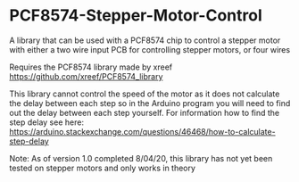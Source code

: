 # PCF8574-Stepper-Motor-Control
A library that can be used with a PCF8574 chip to control a stepper motor with either a two wire input PCB for controlling stepper motors, or four wires 

Requires the PCF8574 library made by xreef https://github.com/xreef/PCF8574_library

This library cannot control the speed of the motor as it does not calculate the delay between each step so in the Arduino program 
you will need to find out the delay between each step yourself. For information how to find the step delay see here:
https://arduino.stackexchange.com/questions/46468/how-to-calculate-step-delay


Note: As of version 1.0 completed 8/04/20, this library has not yet been tested on stepper motors and only works in theory
